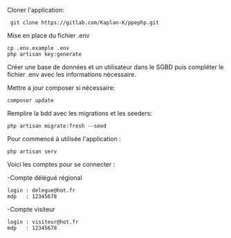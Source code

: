 Cloner l'application:

     git clone https://gitlab.com/Kaplan-K/ppephp.git


Mise en place du fichier .env

    cp .env.example .env
    php artisan key:generate

Créer une base de données et un utilisateur dans le SGBD puis compléter le fichier .env avec les informations nécessaire.

Mettre a jour composer si nécessaire:
   
    composer update

Remplire la bdd avec les migrations et les seeders: 

    php artisan migrate:fresh --seed

Pour commencé à utilisée l'application :
    
    php artisan serv


Voici les comptes pour se connecter :

  -Compte délégué régional

    login : delegue@hot.fr
    mdp   : 12345678

  -Compte visiteur

    login : visiteur@hot.fr
    mdp   : 12345678
